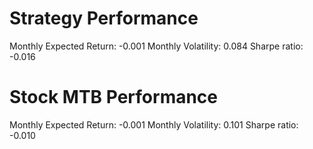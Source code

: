 # Strategy Performance
Monthly Expected Return: -0.001
Monthly Volatility: 0.084
Sharpe ratio: -0.016
# Stock MTB Performance
Monthly Expected Return: -0.001
Monthly Volatility: 0.101
Sharpe ratio: -0.010
